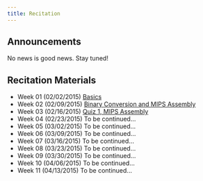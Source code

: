 ```yaml
---
title: Recitation
---
```

## Announcements
No news is good news. Stay tuned!

## Recitation Materials
- Week 01 (02/02/2015) [Basics](https://www.dropbox.com/s/ogsyih5ogj60p9b/slides.pdf?dl=0)
- Week 02 (02/09/2015) [Binary Conversion and MIPS Assembly](https://www.dropbox.com/s/m6zn486l253ysbi/slides.pdf?dl=0)
- Week 03 (02/16/2015) [Quiz 1, MIPS Assembly](https://www.dropbox.com/s/2wr7fwmglvyrosy/slides.pdf?dl=0)
- Week 04 (02/23/2015) To be continued...
- Week 05 (03/02/2015) To be continued...
- Week 06 (03/09/2015) To be continued...
- Week 07 (03/16/2015) To be continued...
- Week 08 (03/23/2015) To be continued...
- Week 09 (03/30/2015) To be continued...
- Week 10 (04/06/2015) To be continued...
- Week 11 (04/13/2015) To be continued...
